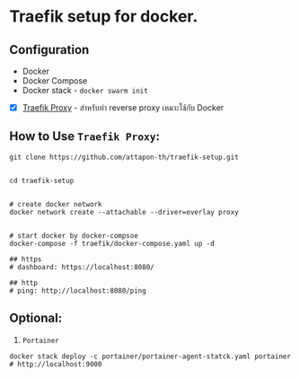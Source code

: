 # Traefik setup for docker.

## Configuration 
 * Docker
 * Docker Compose
 * Docker stack - `docker swarm init`


- [x] [Traefik Proxy](./traefik/) - สำหรับทำ reverse proxy เหมาะใช้กับ Docker


## How to Use `Traefik Proxy`:
```
git clone https://github.com/attapon-th/traefik-setup.git


cd traefik-setup


# create docker network
docker network create --attachable --driver=overlay proxy


# start docker by docker-compsoe
docker-compose -f traefik/docker-compose.yaml up -d

## https
# dashboard: https://localhost:8080/

## http
# ping: http://localhost:8080/ping
```


## Optional:

1. `Portainer`
```
docker stack deploy -c portainer/portainer-agent-statck.yaml portainer
# http://localhost:9000
```